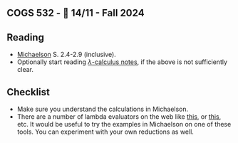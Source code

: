 COGS 532 - :calendar: 14/11 - Fall 2024
---------------------------------------

Reading
-------
* [Michaelson](http://lfcs.ii.metu.edu.tr/port/michaelson-intro-funcprog-with-lambda.pdf) S. 2.4-2.9 (inclusive). 
* Optionally start reading [$\lambda$-calculus notes](http://lfcs.ii.metu.edu.tr/port/lambda-calculus.pdf), if the above is not sufficiently clear.


Checklist
---------
* Make sure you understand the calculations in Michaelson. 
* There are a number of lambda evaluators on the web like [this](https://www.cl.cam.ac.uk/~rmk35/lambda_calculus/lambda_calculus.html), or [this](https://lambdacalc.io/), etc. It would be useful to try the examples in Michaelson on one of these tools. You can experiment with your own reductions as well.  
